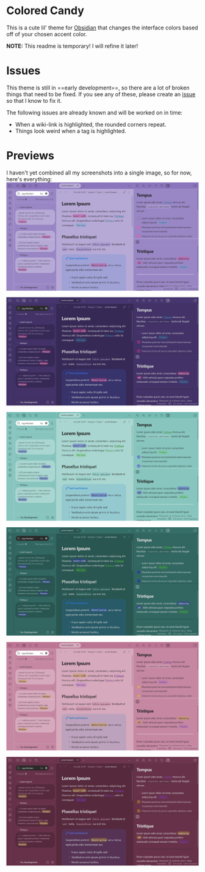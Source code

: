 # Colored Candy
This is a cute lil' theme for [Obsidian](https://obsidian.md/) that changes the interface colors based off of your chosen accent color.

**NOTE:** This readme is temporary! I will refine it later!
# Issues
This theme is still in ==early development==, so there are a lot of broken things that need to be fixed. If you see any of these, please create an [issue](https://github.com/Erallie/colored-candy/issues) so that I know to fix it.

The following issues are already known and will be worked on in time:
- When a wiki-link is highlighted, the rounded corners repeat.
- Things look weird when a tag is highlighted.
# Previews
I haven't yet combined all my screenshots into a single image, so for now, here's everything:
![purple-light-preview](./Attachments/purple-light-preview.png)

![purple-dark-preview](./Attachments/purple-dark-preview.png)

![green-light-preview](./Attachments/green-light-preview.png)

![green-dark-preview](./Attachments/green-dark-preview.png)

![red-light-preview](./Attachments/red-light-preview.png)

![red-dark-preview](./Attachments/red-dark-preview.png)